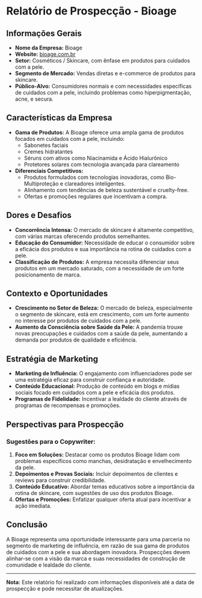 # Relatório de Prospecção - Bioage

## Informações Gerais
- **Nome da Empresa:** Bioage
- **Website:** [bioage.com.br](http://www.bioage.com.br)
- **Setor:** Cosméticos / Skincare, com ênfase em produtos para cuidados com a pele.
- **Segmento de Mercado:** Vendas diretas e e-commerce de produtos para skincare.
- **Público-Alvo:** Consumidores normais e com necessidades específicas de cuidados com a pele, incluindo problemas como hiperpigmentação, acne, e secura.

## Características da Empresa
- **Gama de Produtos:** A Bioage oferece uma ampla gama de produtos focados em cuidados com a pele, incluindo:
  - Sabonetes faciais
  - Cremes hidratantes
  - Séruns com ativos como Niacinamida e Ácido Hialurônico
  - Protetores solares com tecnologia avançada para clareamento
- **Diferenciais Competitivos:**
  - Produtos formulados com tecnologias inovadoras, como Bio-Multiproteção e clareadores inteligentes.
  - Alinhamento com tendências de beleza sustentável e cruelty-free.
  - Ofertas e promoções regulares que incentivam a compra.

## Dores e Desafios
- **Concorrência Intensa:** O mercado de skincare é altamente competitivo, com várias marcas oferecendo produtos semelhantes.
- **Educação do Consumidor:** Necessidade de educar o consumidor sobre a eficácia dos produtos e sua importância na rotina de cuidados com a pele.
- **Classificação de Produtos:** A empresa necessita diferenciar seus produtos em um mercado saturado, com a necessidade de um forte posicionamento de marca.

## Contexto e Oportunidades
- **Crescimento no Setor de Beleza:** O mercado de beleza, especialmente o segmento de skincare, está em crescimento, com um forte aumento no interesse por produtos de cuidados com a pele.
- **Aumento da Consciência sobre Saúde da Pele:** A pandemia trouxe novas preocupações e cuidados com a saúde da pele, aumentando a demanda por produtos de qualidade e eficiência.

## Estratégia de Marketing
- **Marketing de Influência:** O engajamento com influenciadores pode ser uma estratégia eficaz para construir confiança e autoridade.
- **Conteúdo Educacional:** Produção de conteúdo em blogs e mídias sociais focado em cuidados com a pele e eficácia dos produtos.
- **Programas de Fidelidade:** Incentivar a lealdade do cliente através de programas de recompensas e promoções.

## Perspectivas para Prospecção
### Sugestões para o Copywriter:
1. **Foco em Soluções:** Destacar como os produtos Bioage lidam com problemas específicos como manchas, desidratação e envelhecimento da pele.
2. **Depoimentos e Provas Sociais:** Incluir depoimentos de clientes e reviews para construir credibilidade.
3. **Conteúdo Educativo:** Abordar temas educativos sobre a importância da rotina de skincare, com sugestões de uso dos produtos Bioage.
4. **Ofertas e Promoções:** Enfatizar qualquer oferta atual para incentivar a ação imediata.

## Conclusão
A Bioage representa uma oportunidade interessante para uma parceria no segmento de marketing de influência, em razão de sua gama de produtos de cuidados com a pele e sua abordagem inovadora. Prospecções devem alinhar-se com a visão da marca e suas necessidades de construção de comunidade e lealdade do cliente. 

---

**Nota:** Este relatório foi realizado com informações disponíveis até a data de prospecção e pode necessitar de atualizações.